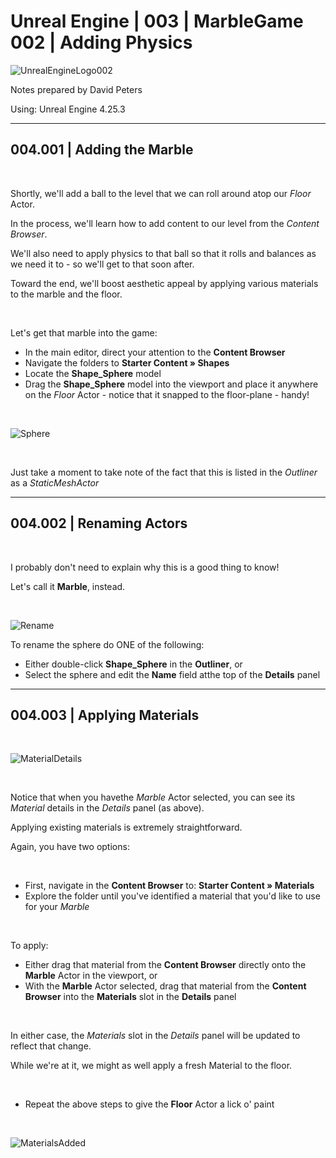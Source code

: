 # Unreal Engine | 003 | MarbleGame 002 | Adding Physics

![UnrealEngineLogo002](https://user-images.githubusercontent.com/36719180/90347960-a4e68900-e087-11ea-9349-f5a59105b4d2.png)


Notes prepared by David Peters

Using: Unreal Engine 4.25.3 

---

## 004.001 | Adding the Marble

<br>

Shortly, we'll add a ball to the level that we can roll around atop our *Floor* Actor.

In the process, we'll learn how to add content to our level from the *Content Browser*.

We'll also need to apply physics to that ball so that it rolls and balances as we need it to - so we'll get to that soon after.

Toward the end, we'll boost aesthetic appeal by applying various materials to the marble and the floor. 

<br>

Let's get that marble into the game:

- In the main editor, direct your attention to the **Content Browser**
- Navigate the folders to **Starter Content » Shapes**
- Locate the **Shape_Sphere** model
- Drag the **Shape_Sphere** model into the viewport and place it anywhere on the *Floor* Actor - notice that it snapped to the floor-plane - handy!

<br>

![Sphere](https://user-images.githubusercontent.com/36719180/90603806-f772a180-e24f-11ea-8133-7833b48389de.png)

<br>

Just take a moment to take note of the fact that this is listed in the *Outliner* as a *StaticMeshActor*

---

## 004.002 | Renaming Actors

<br>

I probably don't need to explain why this is a good thing to know!

Let's call it **Marble**, instead.

<br>

![Rename](https://user-images.githubusercontent.com/36719180/90603614-a498ea00-e24f-11ea-819d-4175806a9c7e.png)

To rename the sphere do ONE of the following:

- Either double-click **Shape_Sphere** in the **Outliner**, or
- Select the sphere and edit the **Name** field atthe top of the **Details** panel

---

## 004.003 | Applying Materials

<br>

![MaterialDetails](https://user-images.githubusercontent.com/36719180/90604058-618b4680-e250-11ea-8cfb-5ab1c7eabda6.png)

<br>

Notice that when you havethe _Marble_ Actor selected, you can see its *Material* details in the *Details* panel (as above).

Applying existing materials is extremely straightforward.

Again, you have two options:

<br>

- First, navigate in the **Content Browser** to: **Starter Content » Materials**
- Explore the folder until you've identified a material that you'd like to use for your *Marble*

<br>

To apply:

- Either drag that material from the **Content Browser** directly onto the **Marble** Actor in the viewport, or
- With the **Marble** Actor selected, drag that material from the **Content Browser** into the **Materials** slot in the **Details** panel

<br>

In either case, the *Materials* slot in the *Details* panel will be updated to reflect that change.

While we're at it, we might as well apply a fresh Material to the floor.

<br>

- Repeat the above steps to give the **Floor** Actor a lick o' paint

<br>

![MaterialsAdded](https://user-images.githubusercontent.com/36719180/90605619-b9c34800-e252-11ea-8c08-14eaa4caef85.png)

<br>





